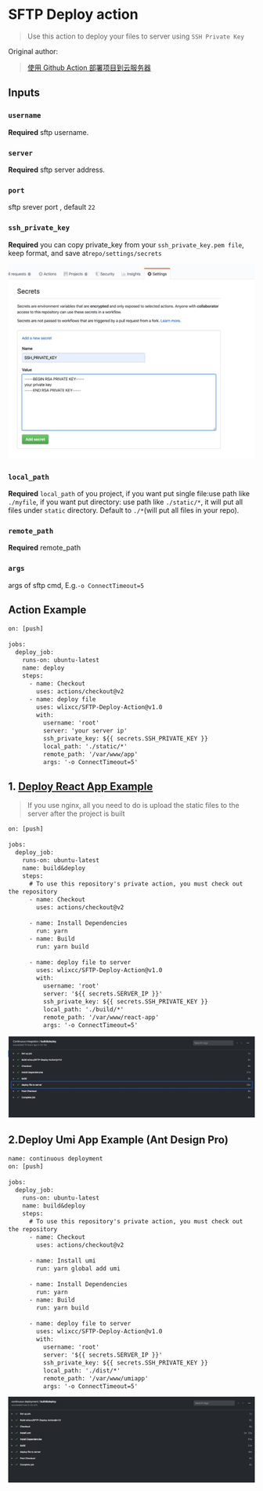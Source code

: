 # SFTP Deploy action

> Use this action to deploy your files to server using `SSH Private Key`

Original author:

> [使用 Github Action 部署项目到云服务器](https://zhuanlan.zhihu.com/p/107545396)

## Inputs

### `username`

**Required** sftp username.

### `server`

**Required** sftp server address.

### `port`

sftp srever port , default `22`

### `ssh_private_key`

**Required** you can copy private_key from your `ssh_private_key.pem file`, keep format, and save at`repo/settings/secrets`

![secret-example](./resources/secret.jpg)

### `local_path`

**Required** `local_path` of you project, if you want put single file:use path like `./myfile`, if you want put directory: use path like `./static/*`, it will put all files under `static` directory. Default to `./*`(will put all files in your repo).

### `remote_path`

**Required** remote_path

### `args`

args of sftp cmd, E.g.`-o ConnectTimeout=5`

## Action Example

    on: [push]

    jobs:
      deploy_job:
        runs-on: ubuntu-latest
        name: deploy
        steps:
          - name: Checkout
            uses: actions/checkout@v2
          - name: deploy file
            uses: wlixcc/SFTP-Deploy-Action@v1.0
            with:
              username: 'root'
              server: 'your server ip'
              ssh_private_key: ${{ secrets.SSH_PRIVATE_KEY }}
              local_path: './static/*'
              remote_path: '/var/www/app'
              args: '-o ConnectTimeout=5'

## 1. [Deploy React App Example](https://github.com/wlixcc/React-Deploy)

> If you use nginx, all you need to do is upload the static files to the server after the project is built

    on: [push]

    jobs:
      deploy_job:
        runs-on: ubuntu-latest
        name: build&deploy
        steps:
          # To use this repository's private action, you must check out the repository
          - name: Checkout
            uses: actions/checkout@v2

          - name: Install Dependencies
            run: yarn
          - name: Build
            run: yarn build

          - name: deploy file to server
            uses: wlixcc/SFTP-Deploy-Action@v1.0
            with:
              username: 'root'
              server: '${{ secrets.SERVER_IP }}'
              ssh_private_key: ${{ secrets.SSH_PRIVATE_KEY }}
              local_path: './build/*'
              remote_path: '/var/www/react-app'
              args: '-o ConnectTimeout=5'

![react-example](./resources/reactExample.jpg)

## 2.Deploy Umi App Example (Ant Design Pro)

    name: continuous deployment
    on: [push]

    jobs:
      deploy_job:
        runs-on: ubuntu-latest
        name: build&deploy
        steps:
          # To use this repository's private action, you must check out the repository
          - name: Checkout
            uses: actions/checkout@v2

          - name: Install umi
            run: yarn global add umi

          - name: Install Dependencies
            run: yarn
          - name: Build
            run: yarn build

          - name: deploy file to server
            uses: wlixcc/SFTP-Deploy-Action@v1.0
            with:
              username: 'root'
              server: '${{ secrets.SERVER_IP }}'
              ssh_private_key: ${{ secrets.SSH_PRIVATE_KEY }}
              local_path: './dist/*'
              remote_path: '/var/www/umiapp'
              args: '-o ConnectTimeout=5'

![umi-example](./resources/umiExample.jpg)
